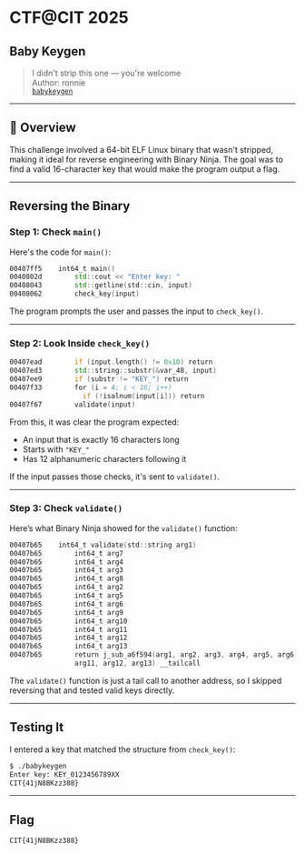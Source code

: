 # CTF@CIT 2025

## Baby Keygen

> I didn't strip this one — you're welcome  
> Author: ronnie  
> [`babykeygen`](babykeygen)

---

## 🧾 Overview

This challenge involved a 64-bit ELF Linux binary that wasn't stripped, making it ideal for reverse engineering with Binary Ninja. The goal was to find a valid 16-character key that would make the program output a flag.

---

## Reversing the Binary

### Step 1: Check `main()`

Here's the code for `main()`:

```asm
00407ff5    int64_t main()
0040802d        std::cout << "Enter key: "
00408043        std::getline(std::cin, input)
00408062        check_key(input)
```

The program prompts the user and passes the input to `check_key()`. 

---

### Step 2: Look Inside `check_key()`

```asm
00407ead        if (input.length() != 0x10) return
00407ed3        std::string::substr(&var_48, input)
00407ee9        if (substr != "KEY_") return
00407f33        for (i = 4; i < 16; i++)
                  if (!isalnum(input[i])) return
00407f67        validate(input)
```

From this, it was clear the program expected:

- An input that is exactly 16 characters long
- Starts with `"KEY_"`
- Has 12 alphanumeric characters following it

If the input passes those checks, it's sent to `validate()`.

---

### Step 3: Check `validate()`

Here’s what Binary Ninja showed for the `validate()` function:

```asm
00407b65    int64_t validate(std::string arg1)
00407b65        int64_t arg7
00407b65        int64_t arg4
00407b65        int64_t arg3
00407b65        int64_t arg8
00407b65        int64_t arg2
00407b65        int64_t arg5
00407b65        int64_t arg6
00407b65        int64_t arg9
00407b65        int64_t arg10
00407b65        int64_t arg11
00407b65        int64_t arg12
00407b65        int64_t arg13
00407b65        return j_sub_a6f594(arg1, arg2, arg3, arg4, arg5, arg6, arg7, arg8, arg9, arg10,
                arg11, arg12, arg13) __tailcall
```

The `validate()` function is just a tail call to another address, so I skipped reversing that and tested valid keys directly.

---

## Testing It

I entered a key that matched the structure from `check_key()`:

```bash
$ ./babykeygen
Enter key: KEY_0123456789XX
CIT{41jN8BKzz388}
```

---

## Flag

```
CIT{41jN8BKzz388}
```
